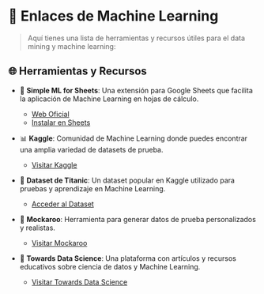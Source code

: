 # 🔗 Enlaces de Machine Learning

> Aquí tienes una lista de herramientas y recursos útiles para el data mining y machine learning:

## 🌐 Herramientas y Recursos

- 🌟 **Simple ML for Sheets**: Una extensión para Google Sheets que facilita la aplicación de Machine Learning en hojas de cálculo.
  - [Web Oficial](https://simplemlforsheets.com/)
  - [Instalar en Sheets](https://workspace.google.com/marketplace/app/simple_ml_for_sheets/685936641092)

- 📊 **Kaggle**: Comunidad de Machine Learning donde puedes encontrar una amplia variedad de datasets de prueba.
  - [Visitar Kaggle](https://www.kaggle.com/)

- 🚢 **Dataset de Titanic**: Un dataset popular en Kaggle utilizado para pruebas y aprendizaje en Machine Learning.
  - [Acceder al Dataset](https://www.kaggle.com/datasets/brendan45774/test-file)

- 🔧 **Mockaroo**: Herramienta para generar datos de prueba personalizados y realistas.
  - [Visitar Mockaroo](https://www.mockaroo.com/)

- 📖 **Towards Data Science**: Una plataforma con artículos y recursos educativos sobre ciencia de datos y Machine Learning.
  - [Visitar Towards Data Science](https://towardsdatascience.com/)
